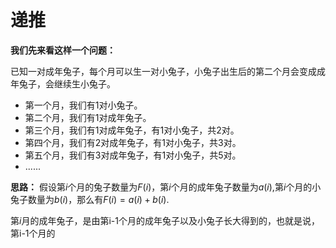 # 递推

**我们先来看这样一个问题：**

已知一对成年兔子，每个月可以生一对小兔子，小兔子出生后的第二个月会变成成年兔子，会继续生小兔子。

* 第一个月，我们有1对小兔子。
* 第二个月，我们有1对成年兔子。
* 第三个月，我们有1对成年兔子，有1对小兔子，共2对。
* 第四个月，我们有2对成年兔子，有1对小兔子，共3对。
* 第五个月，我们有3对成年兔子，有1对小兔子，共5对。
* ......

**思路：**
假设第$i$个月的兔子数量为$F(i)$，第$i$个月的成年兔子数量为$a(i)$,第$i$个月的小兔子数量为$b(i)$，那么有$F(i)=a(i)+b(i)$.

第$i$月的成年兔子，是由第i-1个月的成年兔子以及小兔子长大得到的，也就是说，第i-1个月的

<!--stackedit_data:
eyJoaXN0b3J5IjpbLTQ0Mzk3NTIyMSwxMzgzOTk4MTI4XX0=
-->